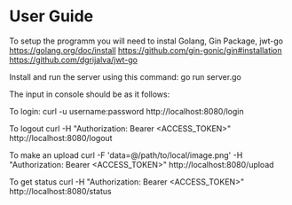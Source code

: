 User Guide
==========

To setup the programm you will need to instal Golang, Gin Package, jwt-go 
https://golang.org/doc/install
https://github.com/gin-gonic/gin#installation
https://github.com/dgrijalva/jwt-go


Install and run the server using this command:
go run server.go

The input in console should be as it follows:

To login:
curl -u username:password http://localhost:8080/login

To logout
curl -H "Authorization: Bearer <ACCESS_TOKEN>" http://localhost:8080/logout

To make an upload
curl -F 'data=@/path/to/local/image.png' -H "Authorization: Bearer <ACCESS_TOKEN>" http://localhost:8080/upload

To get status
curl -H "Authorization: Bearer <ACCESS_TOKEN>" http://localhost:8080/status

